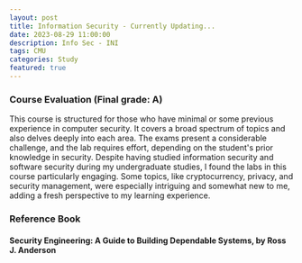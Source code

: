 ```yaml
---
layout: post
title: Information Security - Currently Updating...
date: 2023-08-29 11:00:00
description: Info Sec - INI
tags: CMU
categories: Study
featured: true
---
```

### Course Evaluation (Final grade: A)
This course is structured for those who have minimal or some previous experience in computer security. It covers a broad spectrum of topics and also delves deeply into each area. The exams present a considerable challenge, and the lab requires effort, depending on the student's prior knowledge in security. Despite having studied information security and software security during my undergraduate studies, I found the labs in this course particularly engaging. Some topics, like cryptocurrency, privacy, and security management, were especially intriguing and somewhat new to me, adding a fresh perspective to my learning experience.

### Reference Book
#### Security Engineering: A Guide to Building Dependable Systems, by Ross J. Anderson
